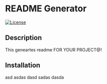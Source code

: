 # README Generator

[![License](https://img.shields.io/badge/License-Apache_2.0-blue.svg)](https://opensource.org/licenses/Apache-2.0)

## Description

This geneartes readme FOR YOUR PROJECT@!

## Installation

asd asdas dasd sadas dasda

